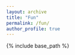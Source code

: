 ```yaml
---
layout: archive
title: "Fun"
permalink: /fun/
author_profile: true
---
```


{% include base_path %}

